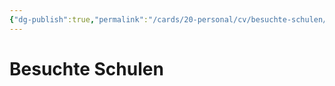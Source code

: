 ```yaml
---
{"dg-publish":true,"permalink":"/cards/20-personal/cv/besuchte-schulen/","tags":["CV, counted"]}
---
```



# Besuchte Schulen


